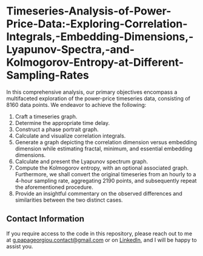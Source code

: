 # Timeseries-Analysis-of-Power-Price-Data:-Exploring-Correlation-Integrals,-Embedding-Dimensions,-Lyapunov-Spectra,-and-Kolmogorov-Entropy-at-Different-Sampling-Rates
In this comprehensive analysis, our primary objectives encompass a multifaceted exploration of the power-price timeseries data, consisting of 8160 data points. We endeavor to achieve the following: 
1) Craft a timeseries graph.
2) Determine the appropriate time delay.
3) Construct a phase portrait graph.
4) Calculate and visualize correlation integrals.
5) Generate a graph depicting the correlation dimension versus embedding dimension while estimating fractal, minimum, and essential embedding dimensions.
6) Calculate and present the Lyapunov spectrum graph.
7) Compute the Kolmogorov entropy, with an optional associated graph. Furthermore, we shall convert the original timeseries from an hourly to a 4-hour sampling rate, aggregating 2190 points, and subsequently repeat the aforementioned procedure. 
8) Provide an insightful commentary on the observed differences and similarities between the two distinct cases.

## Contact Information

If you require access to the code in this repository, please reach out to me at g.papageorgiou.contact@gmail.com or on [LinkedIn](https://www.linkedin.com/in/giorgos-papageorgiou-3b27a9221), and I will be happy to assist you.
